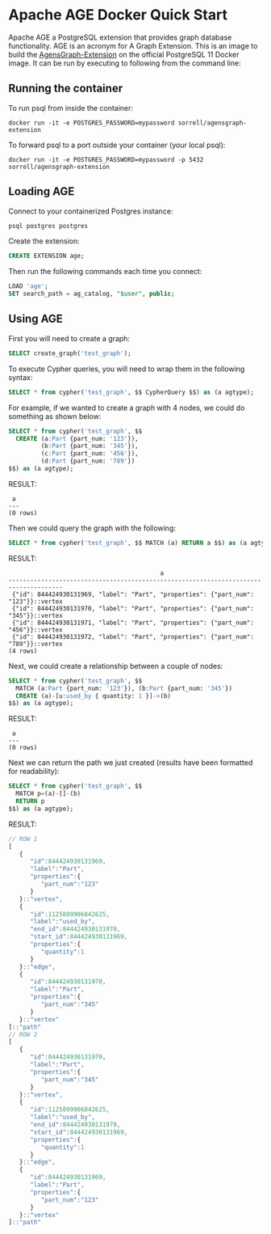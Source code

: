 # Apache AGE Docker Quick Start

Apache AGE a PostgreSQL extension that provides graph database functionality. AGE is an acronym for A Graph Extension. This is an image to build the [AgensGraph-Extension](https://github.com/bitnine-oss/AgensGraph-Extension) on the official PostgreSQL 11 Docker image. It can be run by executing to following from the command line:


## Running the container 

To run psql from inside the container:
```
docker run -it -e POSTGRES_PASSWORD=mypassword sorrell/agensgraph-extension
```

To forward psql to a port outside your container (your local psql):
```
docker run -it -e POSTGRES_PASSWORD=mypassword -p 5432 sorrell/agensgraph-extension
```


## Loading AGE

Connect to your containerized Postgres instance:
```sql
psql postgres postgres
``` 
Create the extension:
```sql
CREATE EXTENSION age;
```

Then run the following commands each time you connect:
```sql
LOAD 'age';
SET search_path = ag_catalog, "$user", public;
```

## Using AGE

First you will need to create a graph:
```sql
SELECT create_graph('test_graph');
```

To execute Cypher queries, you will need to wrap them in the following syntax:
```sql
SELECT * from cypher('test_graph', $$ CypherQuery $$) as (a agtype);
```

For example, if we wanted to create a graph with 4 nodes, we could do something as shown below:

```sql
SELECT * from cypher('test_graph', $$
  CREATE (a:Part {part_num: '123'}), 
         (b:Part {part_num: '345'}), 
         (c:Part {part_num: '456'}), 
         (d:Part {part_num: '789'})
$$) as (a agtype);
```

RESULT:
```
 a
---
(0 rows)
```

Then we could query the graph with the following:

```sql
SELECT * from cypher('test_graph', $$ MATCH (a) RETURN a $$) as (a agtype);
```

RESULT:
```
                                          a
-------------------------------------------------------------------------------------
 {"id": 844424930131969, "label": "Part", "properties": {"part_num": "123"}}::vertex
 {"id": 844424930131970, "label": "Part", "properties": {"part_num": "345"}}::vertex
 {"id": 844424930131971, "label": "Part", "properties": {"part_num": "456"}}::vertex
 {"id": 844424930131972, "label": "Part", "properties": {"part_num": "789"}}::vertex
(4 rows)
```

Next, we could create a relationship between a couple of nodes:

```sql
SELECT * from cypher('test_graph', $$
  MATCH (a:Part {part_num: '123'}), (b:Part {part_num: '345'})
  CREATE (a)-[u:used_by { quantity: 1 }]->(b)
$$) as (a agtype);
```

RESULT:
```
 a
---
(0 rows)

```


Next we can return the path we just created (results have been formatted for readability):

```sql
SELECT * from cypher('test_graph', $$
  MATCH p=(a)-[]-(b)
  RETURN p
$$) as (a agtype);
```

RESULT:
```javascript
// ROW 1
[
   {
      "id":844424930131969,
      "label":"Part",
      "properties":{
         "part_num":"123"
      }
   }::"vertex",
   {
      "id":1125899906842625,
      "label":"used_by",
      "end_id":844424930131970,
      "start_id":844424930131969,
      "properties":{
         "quantity":1
      }
   }::"edge",
   {
      "id":844424930131970,
      "label":"Part",
      "properties":{
         "part_num":"345"
      }
   }::"vertex"
]::"path"
// ROW 2
[
   {
      "id":844424930131970,
      "label":"Part",
      "properties":{
         "part_num":"345"
      }
   }::"vertex",
   {
      "id":1125899906842625,
      "label":"used_by",
      "end_id":844424930131970,
      "start_id":844424930131969,
      "properties":{
         "quantity":1
      }
   }::"edge",
   {
      "id":844424930131969,
      "label":"Part",
      "properties":{
         "part_num":"123"
      }
   }::"vertex"
]::"path"
```